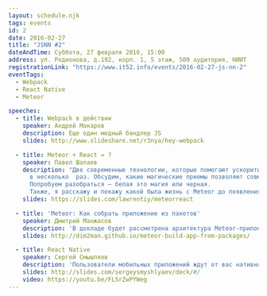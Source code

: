 ```yaml
---
layout: schedule.njk
tags: events
id: 2
date: 2016-02-27
title: "JSNN #2"
dateAndTime: Суббота, 27 февраля 2016, 15:00
address: ул. Родионова, д.192, корп. 1, 5 этаж, 509 аудитория, НИИТ
registrationLink: "https://www.it52.info/events/2016-02-27-js-nn-2"
eventTags:
  - Webpack
  - React Native
  - Meteor

speeches:
  - title: Webpack в действии
    speaker: Андрей Макаров
    description: Еще один модный бандлер JS
    slides: http://www.slideshare.net/r3nya/hey-webpack

  - title: Meteor + React = ?
    speaker: Павел Шалаев
    description: "Две современные технологии, которые помогают ускорить разработку 
      в несколько  раз. Обсудим, какие магические приемы позволяют совместить Meteor и React.
      Попробуем разобраться — белая это магия или черная.
      Также, я расскажу и покажу какой была жизнь с Meteor до появления React."
    slides: https://slides.com/lawrentiy/meteorreact

  - title: 'Meteor: Как собрать приложение из пакетов'
    speaker: Дмитрий Манжасов
    description: 'В докладе будет рассмотрена архитектура Meteor-приложения, состоящего из  одних пакетов (packages), достоинства и недостатки такого подхода. Также будет рассказано о том, как создавать пакеты для Meteor, как писать для них юнит-тесты и как собирать из них готовое приложение'
    slides: http://dim2man.github.io/meteor-build-app-from-packages/

  - title: React Native
    speaker: Сергей Смышляев
    description: 'Пользователи мобильных приложений ждут от вас нативного внешнего вида и плавной анимации. Однако процесс разработки с помощью нативных иснтрументов iOS/Android идёт непривычно медленно по меркам веб-разработчиков. В данном докладе мы расскажем, как React Native подходит к данным проблемам, чем отличается от других гибридных платформ, и проиллюстрируем процесс разработки в виде live-coding сессии.'
    slides: http://slides.com/sergeysmyshlyaev/deck/#/
    video: https://youtu.be/FLSrZwPYWeg
---
```


<!-- Зимняя встреча и разговоры о самом интересном и новом в JavaScript – это уже небольшая традиция. :)


Встреча бесплатная, но [нужна регистрация](http://goo.gl/forms/yVDLBGpwHP).

Есть идеи/предложения? Хочешь что-то рассказать?
Пишите мне в [telegram](https://telegram.me/r3nya) или [почту](mailto:hello-jsnn@pm.me).

До встречи!

За предоставление площадки для мероприятия спасибо компании [Мера](https://www.mera.ru/). -->
